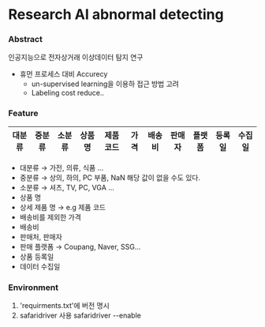 # Research AI abnormal detecting

### Abstract
인공지능으로 전자상거래 이상데이터 탐지 연구
- 휴먼 프로세스 대비 Accurecy
    - un-supervised learning을 이용하 접근 방법 고려
    - Labeling cost reduce..

### Feature
|대분류|중분류|소분류|상품명|제품코드|가격|배송비|판매자|플랫폼|등록일|수집일|  
|----|----|----|----|----|----|----|----|----|----|----|
- 대분류 → 가전, 의류, 식품 ...
- 중분류 → 상의, 하의, PC 부품, NaN 해당 값이 없을 수도 있다.
- 소분류 → 셔츠, TV, PC, VGA ...
- 상품 명
- 상세 제품 명 → e.g 제품 코드
- 배송비를 제외한 가격
- 배송비
- 판매처, 판매자
- 판매 플랫폼 → Coupang, Naver, SSG...
- 상품 등록일
- 데이터 수집일

### Environment
1. 'requirments.txt'에 버전 명시  
2. safaridriver 사용
    safaridriver --enable  
